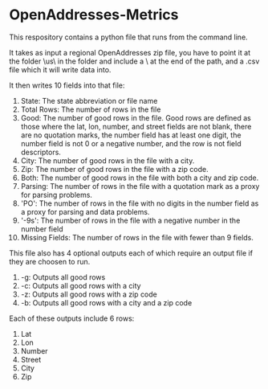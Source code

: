 # OpenAddresses-Metrics

This respository contains a python file that runs from the command line.

It takes as input a regional OpenAddresses zip file, you have to point it at the folder \us\ in the folder and include a \ at the end of the path, and a .csv file which it will write data into.

It then writes 10 fields into that file:

1. State: The state abbreviation or file name
2. Total Rows: The number of rows in the file
3. Good: The number of good rows in the file. Good rows are defined as those where the lat, lon, number, and street fields are not blank, there are no quotation marks, the number field has at least one digit, the number field is not 0 or a negative number, and the row is not field descriptors.
4. City: The number of good rows in the file with a city.
5. Zip: The number of good rows in the file with a zip code.
6. Both: The number of good rows in the file with both a city and zip code.
7. Parsing: The number of rows in the file with a quotation mark as a proxy for parsing problems.
8. 'PO': The number of rows in the file  with no digits in the number field as a proxy for parsing and data problems.
9. '-9s': The number of rows in the file with a negative number in the number field
10. Missing Fields: The number of rows in the file with fewer than 9 fields.

This file also has 4 optional outputs each of which require an output file if they are choosen to run.

1. -g: Outputs all good rows
2. -c: Outputs all good rows with a city
3. -z: Outputs all good rows with a zip code
4. -b: Outputs all good rows with a city and a zip code

Each of these outputs include 6 rows:

1. Lat
2. Lon
3. Number
4. Street
5. City
6. Zip
